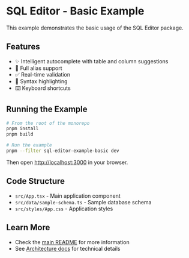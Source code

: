 # SQL Editor - Basic Example

This example demonstrates the basic usage of the SQL Editor package.

## Features

- ✨ Intelligent autocomplete with table and column suggestions
- 🎯 Full alias support
- ✅ Real-time validation
- 🎨 Syntax highlighting
- ⌨️ Keyboard shortcuts

## Running the Example

```bash
# From the root of the monorepo
pnpm install
pnpm build

# Run the example
pnpm --filter sql-editor-example-basic dev
```

Then open [http://localhost:3000](http://localhost:3000) in your browser.

## Code Structure

- `src/App.tsx` - Main application component
- `src/data/sample-schema.ts` - Sample database schema
- `src/styles/App.css` - Application styles

## Learn More

- Check the [main README](../../README.md) for more information
- See [Architecture docs](../../ARCHITECTURE.md) for technical details

